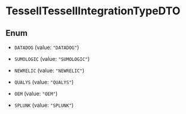 

# TessellTessellIntegrationTypeDTO

## Enum


* `DATADOG` (value: `"DATADOG"`)

* `SUMOLOGIC` (value: `"SUMOLOGIC"`)

* `NEWRELIC` (value: `"NEWRELIC"`)

* `QUALYS` (value: `"QUALYS"`)

* `OEM` (value: `"OEM"`)

* `SPLUNK` (value: `"SPLUNK"`)



